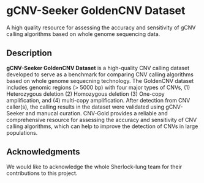 # gCNV-Seeker GoldenCNV Dataset
A high quality resource for assessing the accuracy and sensitivity of gCNV calling algorithms based on whole genome sequencing data.

## Description

**gCNV-Seeker GoldenCNV Dataset** is a high-quality CNV calling dataset developed to serve as a benchmark for comparing CNV calling algorithms based on whole genome sequecning technology. The GoldenCNV dataset includes genomic regions (> 5000 bp) with four major types of CNVs, (1) Heterozygous deletion (2)  Homozygous deletion (3) One-copy amplification, and (4) multi-copy amplification. After detection from CNV caller(s), the calling results in the dataset were validated using gCNV-Seeker and manucal curation. CNV-Gold provides a reliable and comprehensive resource for assessing the accuracy and sensitivity of CNV calling algorithms, which can help to improve the detection of CNVs in large populations.

## Acknowledgments

We would like to acknowledge the whole Sherlock-lung team for their contributions to this project.


